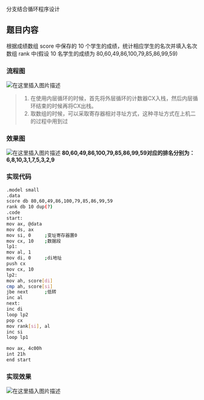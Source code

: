 分支结合循环程序设计
## 题目内容
根据成绩数组 score 中保存的 10 个学生的成绩，统计相应学生的名次并填入名次数组 rank 中(假设 10 名学生的成绩为 80,60,49,86,100,79,85,86,99,59)
### 流程图
![在这里插入图片描述](https://img-blog.csdnimg.cn/20210603141057516.png?x-oss-process=image/watermark,type_ZmFuZ3poZW5naGVpdGk,shadow_10,text_aHR0cHM6Ly9ibG9nLmNzZG4ubmV0L3FxXzQ1NjE4NTIx,size_16,color_FFFFFF,t_70#pic_center)

> 1. 在使用内层循环的时候，首先将外层循环的计数器CX入栈，然后内层循环结束的时候再将CX出栈。
> 2. 取数组的时候，可以采取寄存器相对寻址方式，这种寻址方式在上机二的过程中用到过
### 效果图
![在这里插入图片描述](https://img-blog.csdnimg.cn/20210603141245903.png?x-oss-process=image/watermark,type_ZmFuZ3poZW5naGVpdGk,shadow_10,text_aHR0cHM6Ly9ibG9nLmNzZG4ubmV0L3FxXzQ1NjE4NTIx,size_16,color_FFFFFF,t_70#pic_center)
**80,60,49,86,100,79,85,86,99,59对应的排名分别为：6,8,10,3,1,7,5,3,2,9**
### 实现代码
 

```bash
.model small
.data
score db 80,60,49,86,100,79,85,86,99,59
rank db 10 dup(?)
.code
start:
mov ax, @data
mov ds, ax
mov si, 0     ;变址寄存器置0
mov cx, 10    ;数据段
lp1:
mov al, 1
mov di, 0     ;di地址
push cx
mov cx, 10
lp2:
mov ah, score[di]
cmp ah, score[si]
jbe next      ;低转
inc al
next:
inc di
loop lp2
pop cx
mov rank[si], al
inc si
loop lp1

mov ax, 4c00h
int 21h
end start
```
### 实现效果
![在这里插入图片描述](https://img-blog.csdnimg.cn/20210606231635110.png?x-oss-process=image/watermark,type_ZmFuZ3poZW5naGVpdGk,shadow_10,text_aHR0cHM6Ly9ibG9nLmNzZG4ubmV0L3FxXzQ1NjE4NTIx,size_16,color_FFFFFF,t_70#pic_center)

